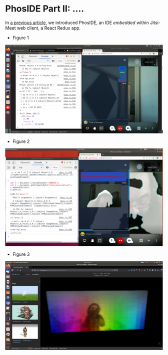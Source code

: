 # PhosIDE Part II: ....

In [a previous article](https://github.com/udexon/Phoshell/blob/master/Phoshell_Ultimate_IDE.md), we introduced PhosIDE, an IDE _embedded_ within Jitsi-Meet web client, a React Redux app.

- Figure 1
<img src="https://github.com/udexon/Phoshell/blob/master/jitsi_phoshell/chatconversation.png" width=600>

- Figure 2
<img src="https://github.com/udexon/Phoshell/blob/master/jitsi_phoshell/jm_tfjs_mask.png" width=600>


- Figure 3
<img src="https://github.com/udexon/Phoshell/blob/master/jitsi_phoshell/threejs_video_texture.png" width=600>

